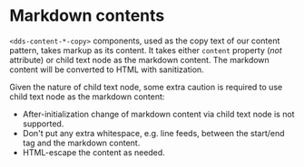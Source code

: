 # Markdown contents

`<dds-content-*-copy>` components, used as the copy text of our content pattern, takes markup as its content. It takes either `content` property (_not_ attribute) or child text node as the markdown content. The markdown content will be converted to HTML with sanitization.

Given the nature of child text node, some extra caution is required to use child text node as the markdown content:

* After-initialization change of markdown content via child text node is not supported.
* Don't put any extra whitespace, e.g. line feeds, between the start/end tag and the markdown content.
* HTML-escape the content as needed.
